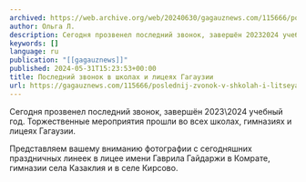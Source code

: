 ```yaml
---
archived: https://web.archive.org/web/20240630/gagauznews.com/115666/poslednij-zvonok-v-shkolah-i-litseyah-gagauzii.html
author: Ольга Л.
description: Сегодня прозвенел последний звонок, завершён 20232024 учебный год. Торжественные мероприятия прошли во всех школах, гимназиях и лицеях Гагаузии. Представляем вашему вниманию фотографии с сегодняшних праздничных линеек в лицее имени Гаврила Гайдаржи в Комрате, гимназии села Казаклия и в селе Кирсово.
keywords: []
language: ru
publication: "[[gagauznews]]"
published: 2024-05-31T15:23:53+00:00
title: Последний звонок в школах и лицеях Гагаузии
url: https://gagauznews.com/115666/poslednij-zvonok-v-shkolah-i-litseyah-gagauzii.html
---
```


Сегодня прозвенел последний звонок, завершён 2023\2024 учебный год. Торжественные мероприятия прошли во всех школах, гимназиях и лицеях Гагаузии.

Представляем вашему вниманию фотографии с сегодняшних праздничных линеек в лицее имени Гаврила Гайдаржи в Комрате, гимназии села Казаклия и в селе Кирсово.